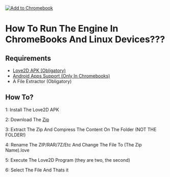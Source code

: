 <a href="">
  <picture>
    <source srcset="https://chromeos.dev/badges/en/dark.svg" media="(prefers-color-scheme: dark)">
    <img src="https://chromeos.dev/badges/en/secondary.svg" alt="Add to Chromebook"/>
  </picture>
</a>


# How To Run The Engine In ChromeBooks And Linux Devices???
## Requirements
- [Love2D APK (Obligatory)](https://love2d.org/)
- [Android Apps Support (Only In Chromebooks)](https://support.google.com/chromebook/answer/7021273?hl=en)
- A File Extractor (Obligatory)

## How To?
 1: Install The Love2D APK
 
 2: Download The [Zip](https://github.com/MolkOficial/FNF-CIRCLE-ENGINE/archive/refs/heads/main.zip)

 3: Extract The Zip And Compress The Content On The Folder (NOT THE FOLDER!)

 4: Rename The ZIP/RAR/7Z/Etc And Change The File To (The Zip Name).love

 5: Execute The Love2D Program (they are two, the second)

 6: Select The File And Thats it

 
